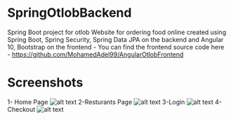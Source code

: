 # SpringOtlobBackend
Spring Boot project for otlob Website for ordering food online created using Spring Boot, Spring Security, Spring Data JPA on the backend 
and Angular 10, Bootstrap on the frontend - You can find the frontend source code here - https://github.com/MohamedAdel99/AngularOtlobFrontend
# Screenshots
1- Home Page
![alt text](https://user-images.githubusercontent.com/62190422/149039882-64968c05-0c88-42eb-8e2b-b0a50fcfc411.png)
2-Resturants Page
![alt text](https://user-images.githubusercontent.com/62190422/149040177-811d456c-3c07-4d70-bc74-980a86f03342.png)
3-Login
![alt text](https://user-images.githubusercontent.com/62190422/149040434-fae858ff-395f-4131-af12-216febea4b83.png)
4-Checkout
![alt text](https://user-images.githubusercontent.com/62190422/149040503-23807559-4acd-46b3-a45e-0b8eadeef4a4.png)
